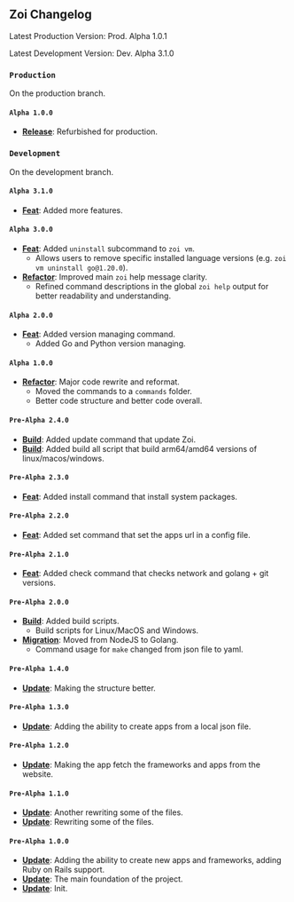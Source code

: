 ## Zoi Changelog

Latest Production Version: Prod. Alpha 1.0.1

Latest Development Version: Dev. Alpha 3.1.0

### `Production`

On the production branch.

#### `Alpha 1.0.0`

- **[Release](https://codeberg.org/Zusty/Zoi/commit/954706a8151564bd9ccbb10abc394b40553aa423)**: Refurbished for production.

### `Development`

On the development branch.

#### `Alpha 3.1.0`

- **[Feat](https://codeberg.org/Zusty/Zoi/commit/d65011791c625875a62c6f3e913ab603363ed1c5)**: Added more features.

#### `Alpha 3.0.0`

- **[Feat](https://codeberg.org/Zusty/Zoi/commit/ca69280ea5d4646443f802d8d93b4d41329201d4)**: Added `uninstall` subcommand to `zoi vm`.
  - Allows users to remove specific installed language versions (e.g. `zoi vm uninstall go@1.20.0`).
- **[Refactor](https://codeberg.org/Zusty/Zoi/commit/fdf6829e6f4d38d132d390ee2ab8db4b5908757b)**: Improved main `zoi` help message clarity.
  - Refined command descriptions in the global `zoi help` output for better readability and understanding.

#### `Alpha 2.0.0`

- **[Feat](https://codeberg.org/Zusty/Zoi/commit/10bb62995a36af7ac7a40189f61da3ea3d32f22c)**: Added version managing command.
  - Added Go and Python version managing.

#### `Alpha 1.0.0`

- **[Refactor](https://codeberg.org/Zusty/Zoi/commit/dd14259cbc068a909f8f199d18e74336974c3509)**: Major code rewrite and reformat.
  - Moved the commands to a `commands` folder.
  - Better code structure and better code overall.

#### `Pre-Alpha 2.4.0`

- **[Build](https://codeberg.org/Zusty/Zoi/commit/6cee0ebc1f1628b24199b49eec357af754e98e5d)**: Added update command that update Zoi.
- **[Build](https://codeberg.org/Zusty/Zoi/commit/a4f934a124944c0c43823cb1c4aa1ee125f24e66)**: Added build all script that build arm64/amd64 versions of linux/macos/windows.

#### `Pre-Alpha 2.3.0`

- **[Feat](https://codeberg.org/Zusty/Zoi/commit/0301d37024cc4039ed48732ca79dcbaaa676fe5b)**: Added install command that install system packages.

#### `Pre-Alpha 2.2.0`

- **[Feat](https://codeberg.org/Zusty/Zoi/commit/df797efeb464ad0bb44779c5cd483dada90b44e5)**: Added set command that set the apps url in a config file.

#### `Pre-Alpha 2.1.0`

- **[Feat](https://codeberg.org/Zusty/Zoi/commit/15f346515d59259912658fbfe612765f89ef8adf)**: Added check command that checks network and golang + git versions.

#### `Pre-Alpha 2.0.0`

- **[Build](https://codeberg.org/Zusty/Zoi/commit/f9e2ac0e85666e4278b0879660345002e192a160)**: Added build scripts.
  - Build scripts for Linux/MacOS and Windows.
- **[Migration](https://codeberg.org/Zusty/Zoi/commit/63e15431d8942837c5f61a86bccfb8a49da4ef75)**: Moved from NodeJS to Golang.
  - Command usage for `make` changed from json file to yaml.

#### `Pre-Alpha 1.4.0`

- **[Update](https://codeberg.org/Zusty/Zoi/commit/398566c19919fed4e4e1a8384e94130576b8379b)**: Making the structure better.

#### `Pre-Alpha 1.3.0`

- **[Update](https://codeberg.org/Zusty/Zoi/commit/2ec7db3bbea65b5f3edd996ec3e203fb0256f9d9)**: Adding the ability to create apps from a local json file.

#### `Pre-Alpha 1.2.0`

- **[Update](https://codeberg.org/Zusty/Zoi/commit/25207842ee535b2a4c6d565f84bebdd3aa46b339)**: Making the app fetch the frameworks and apps from the website.

#### `Pre-Alpha 1.1.0`

- **[Update](https://codeberg.org/Zusty/Zoi/commit/f678c78064148f1bffaf431f0ead31b6afcdd38f)**: Another rewriting some of the files.
- **[Update](https://codeberg.org/Zusty/Zoi/commit/f1754a8f1fc18a340fd77ead980d01cc7070f317)**: Rewriting some of the files.

#### `Pre-Alpha 1.0.0`

- **[Update](https://codeberg.org/Zusty/Zoi/commit/7b993ddff04ed2f2998a59b1e3fae7c6566ef39e)**: Adding the ability to create new apps and frameworks, adding Ruby on Rails support.
- **[Update](https://codeberg.org/Zusty/Zoi/commit/de07cf7c2a99e595cbdc2d2e4c44222597561e8a)**: The main foundation of the project.
- **[Update](https://codeberg.org/Zusty/Zoi/commit/6aa33bc8d65ddc14fcd8d502eaad8275185b1098)**: Init.

